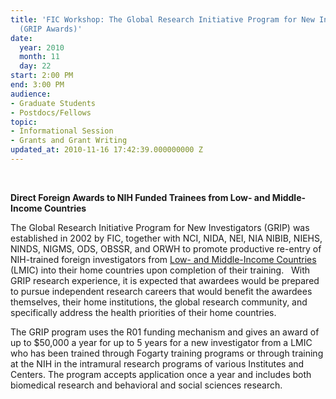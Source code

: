 ```yaml
---
title: 'FIC Workshop: The Global Research Initiative Program for New Investigators
  (GRIP Awards)'
date:
  year: 2010
  month: 11
  day: 22
start: 2:00 PM
end: 3:00 PM
audience:
- Graduate Students
- Postdocs/Fellows
topic:
- Informational Session
- Grants and Grant Writing
updated_at: 2010-11-16 17:42:39.000000000 Z
---
```

 

**Direct Foreign Awards to NIH Funded Trainees from Low- and
Middle-Income Countries**

The Global Research Initiative Program for New Investigators (GRIP) was
established in 2002 by FIC, together with NCI, NIDA, NEI, NIA NIBIB,
NIEHS, NINDS, NIGMS, ODS, OBSSR, and ORWH to promote productive re-entry
of NIH-trained foreign investigators from [Low- and Middle-Income
Countries][1] (LMIC) into their home countries upon completion of their
training.   With GRIP research experience, it is expected that awardees
would be prepared to pursue independent research careers that would
benefit the awardees themselves, their home institutions, the global
research community, and specifically address the health priorities of
their home countries. 

The GRIP program uses the R01 funding mechanism and gives an award of up
to $50,000 a year for up to 5 years for a new investigator from a LMIC
who has been trained through Fogarty training programs or through
training at the NIH in the intramural research programs of various
Institutes and Centers. The program accepts application once a year and
includes both biomedical research and behavioral and social sciences
research.



[1]: http://data.worldbank.org/about/country-classifications/country-and-lending-groups
